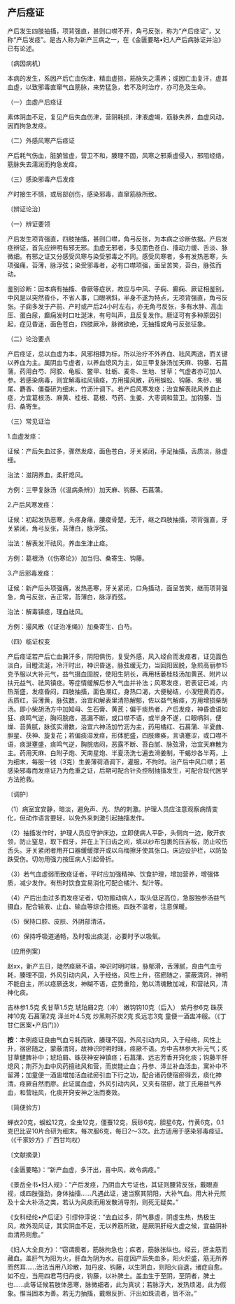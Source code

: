## 产后痉证

产后发生四肢抽搐，项背强直，甚则口噤不开，角弓反张，称为“产后痉证”，又称“产后发痉”。是古人称为新产三病之一，在《金匮要略•妇人产后病脉证并治》已有论述。

〔病因病机〕

本病的发生，系因产后亡血伤津，精血虚损，筋脉失之濡养；或因亡血复汗，虚其血虚，以致邪毒直窜气血筋脉，来势猛急，若不及时治疗，亦可危及生命。

（一）血虚产后痉证

素体阴血不足，复见产后失血伤津，营阴耗损，津液虚竭，筋脉失养，血虚风动，因而拘急发痉。

（二）外感风寒产后痉证

产后耗气伤血，脏腑皆虚，营卫不和，腠理不固，风寒之邪乘虚侵入，邪阻经络，筋脉失去濡润而拘急发痉。

（三）感染邪毒产后发痉

产时接生不慎，或局部创伤，感染邪毒，直窜筋脉所致。

〔辨证论治〕

（一）辨证要领

产后发生项背强直，四肢抽搐，甚则口噤，角弓反张，为本病之诊断依据。产后发痉辨证，首先应辨明有邪无邪。血虚无邪者，多见面色苍白、搐动力缓、舌淡、脉微细。有邪之证又分感受风寒与染受邪毒之不同。感受风寒者，多有发热恶寒，头项强痛，苔薄，脉浮弦；染受邪毒者，必有口噤项强，面呈苦笑，苔白，脉弦而动。

鉴别诊断：因本病有抽搐、昏厥等症状，故应与中风、子痫、癫痫、厥证相鉴别。中风是以突然昏仆，不省人事，口眼㖞斜，半身不遂为特点，无项背强直，角弓反张。子痫多发于产前、产时或产后24小时左右，亦无角弓反张，多有水肿、高血压、蛋白尿，癫痫发时口吐涎沫，有号叫声，且反复发作。厥证可有多种原因引起，症见昏迷，面色苍白，四肢厥冷，脉微欲绝，无抽搐或角弓反张征象。

（二）论治要点

产后痉证，总以血虚为本，风邪相搏为标，所以治疗不外养血、祛风两途，而关键以养血为主。属阴血亏虚者，以养血熄风为主，如三甲复脉汤加天麻、钩藤、石菖蒲，药用白芍、阿胶、龟板、鳖甲、牡蛎、麦冬、生地、甘草；气虚者亦可加人参。若感染病毒，则宜解毒祛风镇痉，方用撮风散，药用蜈蚣、钩藤、朱砂、蝎尾、麝香、僵蚕研为细末，竹沥汁调下。若产后风寒发痉；治宜解表祛风养血止痉，方宜葛根汤、麻黄、桂枝、葛根、芍药、生姜、大枣调和营卫。加钩藤、当归、桑寄生。

（三）常见证治

1.血虚发痉：

证候：产后失血过多，骤然发痉，面色苍白，牙关紧闭，手足抽搐，舌质淡，脉虚细。

治法：滋阴养血，柔肝熄风。

方例：三甲复脉汤（《温病条辨》）加天麻、钩藤、石菖蒲。

2.产后风寒发痉：

证候：初起发热恶寒，头疼身痛，腰痠骨楚，无汗，继之四肢抽搐，项背强直，牙关紧闭，角弓反张，苔薄白，脉浮弦。

治法：解表发汗祛风，养血生津止痉。

方例：葛根汤（《伤寒论》）加当归、桑寄生、钩藤。

3.产后邪毒发痉：

证候：新产后头项强痛，发热恶寒，牙关紧闭，口角搐动，面呈苦笑，继而项背强急，角弓反张，舌正常，苔薄白，脉浮而弦。

治法：解毒镇痉，理血祛风。

方例：撮风散（《证治准绳》）加桑寄生、白芍。

（四）临证权变

产后痉证若产后亡血兼汗多，阴阳俱伤，复受外感，风入经俞而发痉者，证见面色淡白，目瞪流涎，冷汗时出，神识昏迷，脉弦缓无力，当回阳固脱，急煎高丽参15克予服以大补元气，益气摄血固脱，使阳生阴长，再用栝蒌桂枝汤加黄芪、附片以扶元益气、祛风镇痉。等症情缓解后参入气血并补法；风寒发痉，若表证已减，内热渐盛，发痉昏闷，四肢抽搐，面色潮红，身热口渴，大便秘结，小溲短黄而赤，舌质红，苔薄黄，脉弦数，治宜和解表里清热解郁，佐以益气解痉，方用增损柴胡汤。即小柴胡汤方中加知母、生石膏、黄芪；偏于痰热者，产后发痉，神昏谵语如狂、痰鸣气逆，胸闷脘痞，恶漏不断，或口噤不语，或半身不遂，口眼㖞斜，便燥、苔黄腻，脉弦实滑数，治宜六神汤加竹沥为主，药用橘红、石菖蒲、半夏曲、胆星、茯神、旋复花；若偏痰湿发痉，形体肥盛，四肢瘫痪，言语蹇涩，或口噤不语，痰涎壅盛，痰鸣气逆，胸脘痞闷，恶露不断、苔白腻、脉弦滑，治宜天麻散为主。药用天麻、白附子炮、天南星炮、半夏汤洗七遍去滑姜制，干蝎炒各半两，上为细末，每服一钱（3克）生姜薄荷酒调下，灌服，不拘时。治产后中风口噤；若感染邪毒而发痉证乃为危重之证，后期可配合针灸控制抽搐发生，可配合现代医学方法抢救。

〔调护〕

（1）病室宜安静，暗淡，避免声、光、热的刺激。护理人员应注意观察病情变化，但动作语言要轻，以免外来刺激引起抽搐发作。

（2）抽搐发作时，护理人员应守护床边，立即使病人平卧，头侧向一边，敞开衣领，防止窒息，取下假牙，并在上下臼齿之间，填以纱布包裹的压舌板，防止咬伤舌头。牙关紧闭者用开口器缓缓撑开或以乌梅擦牙使其张口。床边设护栏，以防坠跌受伤。切勿用强力按压病人引起骨折。

（3）若气血虚弱而致痉证者，平时应加强精神、饮食护理，增加营养，增强体质，减少发作。有热时饮食宜易消化可配合橘汁、梨汁等。

（4）产后出血过多而发痉证者，切勿搬动病人，取头低足高位，急服独参汤益气摄血，配合输液、止血、输血等综合措施。四肢不温者，注意保暖。

（5）保持口腔、皮肤、外阴部清洁。

（6）保持呼吸道通畅，及时吸出痰涎，必要时予以吸氧。

〔应用例案〕

赵xx，新产五日，陡然痉厥不语，神识时明时昧，脉郁滑，舌薄腻，良由气血亏耗，腠理不固，外风引动内风，入于经络，风性上升，宿瘀随之，蒙蔽清窍，神明不能自主，所以痉厥迭发，神糊不语，症势重险，勉以清魂散加减，和营祛风，清神化痰。

吉林参1.5克  炙甘草1.5克  琥珀屑2克（冲）  嫩钩钩10克（后入）  紫丹参6克  硃茯神10克  石菖蒲2克  泽兰叶4.5克  炒黑荆芥炭2克  炙远志3克  童便一酒盅冲服。（《丁甘仁医案•产后门》）

**按**：本例痉证良由气血亏耗而致，腠理不固，外风引动内风，入于经络，风性上升，宿瘀随之，蒙蔽清窍，故神识时明时昧，痉厥不语。方中吉林参大补元气；炙甘草健脾补中；琥珀屑、硃茯神安神镇痉；石菖蒲、远志芳香开窍化痰；钩藤平肝熄风；荆芥为血中风药擅祛风和营，而炭能止血；丹参、泽兰补血活血，寓补中不留滞；加童便一酒盅增加活血祛瘀引血下行之功，配合诸药使宿瘀得去，痰化神清，痉厥自然而廖。此证属血虚，外风引动内风，又夹有宿瘀，故丁氏用益气养血，和营祛风，化痰开窍安神之法而奏效。

〔简便验方〕

蝉衣20克，蜈蚣12克，全虫12克，僵蚕12克，辰砂6克，胆星6克，竹黄6克，0.1克巴比妥10片合研为细末。每次服6克，每日2〜3次。此方适用于感染邪毒痉证。（《千家妙方》广西甘均权）

〔文献摘录〕

《金匮要略》：“新产血虚，多汗出，喜中风，故令病痉。”

《景岳全书•妇人规》：“产后发痉，乃阴血大亏证也，其证则腰背反张，戴眼直视，或四肢强劲，身体抽搐……凡遇此证，速当察其阴阳，大补气血。用大补元煎及十全大补汤之类，若认为风痰而用发散消导剂，则死无疑矣。”

《女科经纶•产后证》引缪仲淳说：“去血过多，阴气暴虚，阴虚生热，热极生风，故外现风证，其实阴血不足，无以养筋所致，是厥阴肝经大虚之候，宜益阴补血清热则愈。”

《妇人大全良方》：“窃谓瘈者，筋脉拘急也；疭者，筋脉张纵也。经云，肝主筋而藏血。盖肝气为阳为火，肝血为阴为水。前症因产后失血多，阳火炽盛，筋无所养而然耳……治法当用八珍散，加丹皮、钩藤，以生阴血，则阳火自退，诸症自愈。如不应，当用四君芎归丹皮，钩藤，以补脾土。盖血生于至阴，至阴者，脾土也……此等证候若肢体恶寒，脉微细者，此为真状；若脉浮大，发热烦渴，此为假象。惟当固本为善。若无力抽搐，戴眼反折、汗出如珠流者，皆不治。”
